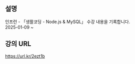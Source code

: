 ## 설명
인프런 - 「생활코딩 - Node.js & MySQL」 수강 내용을 기록합니다. <br/>
2025-01-09 ~ 

## 강의 URL
https://url.kr/2ezt1b
